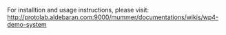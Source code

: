 For installtion and usage instructions, please visit: http://protolab.aldebaran.com:9000/mummer/documentations/wikis/wp4-demo-system
